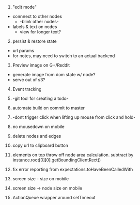 1. "edit mode"
  * connnect to other nodes
    * -blink other nodes-
  * labels & text on nodes
    * view for longer text?

2. persist & restore state
  * url params
  * for notes, may need to switch to an actual backend

3. Preview image on G+/Reddit
  * generate image from dom state w/ node?
  * serve out of s3?

4. Event tracking

5. -git tool for creating a todo-

6. automate build on commit to master

7. -dont trigger click when lifting up mouse from click and hold-

8. no mousedown on mobile

9. delete nodes and edges

10. copy url to clipboard button

11. elements on top throw off node area calculation. subtract by instance.root[0][0].getBoundingClientRect()

12. fix error reporting from expectations.toHaveBeenCalledWith

13. screen size - size on mobile

14. screen size -> node size on mobile

15. ActionQueue wrapper around setTimeout

